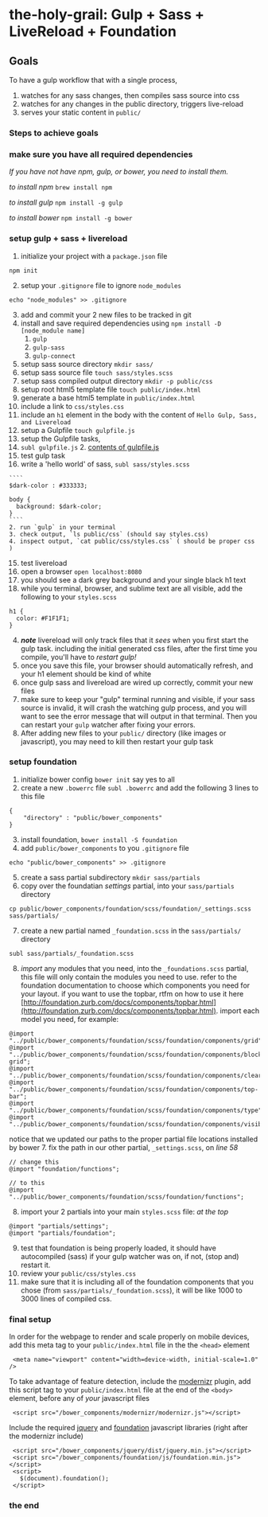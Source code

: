 # the-holy-grail: Gulp + Sass + LiveReload + Foundation

## Goals

To have a gulp workflow that with a single process,

1. watches for any sass changes, then compiles sass source into css
2. watches for any changes in the public directory, triggers live-reload
3. serves your static content in `public/`

### Steps to achieve goals


### make sure you have all required dependencies

_If you have not have npm, gulp, or bower, you need to install them._

_to install npm_
`brew install npm`

_to install gulp_
`npm install -g gulp`

_to install bower_
`npm install -g bower`

### setup gulp + sass + livereload

1. initialize your project with a `package.json` file

  ````
  npm init
  ````
2. setup your `.gitignore` file to ignore `node_modules`

  ````
  echo "node_modules" >> .gitignore
  ````
3. add and commit your 2 new files to be tracked in git
4. install and save required dependencies using `npm install -D [node_module name]`
    1. `gulp`
    2. `gulp-sass`
    3. `gulp-connect`
5. setup sass source directory `mkdir sass/`
6. setup sass source file `touch sass/styles.scss`
7. setup sass compiled output directory `mkdir -p public/css`
8. setup root html5 template file `touch public/index.html`
9. generate a base html5 template in `public/index.html`
10. include a link to `css/styles.css`
11. include an `h1` element in the body with the content of `Hello Gulp, Sass, and Livereload`
12. setup a Gulpfile `touch gulpfile.js`
13. setup the Gulpfile tasks,
  1. `subl gulpfile.js`
    2. [contents of gulpfile.js](http://i.imgur.com/fHy4XRP.png)
14. test gulp task
  1. write a 'hello world' of sass, `subl sass/styles.scss`

    ````
    $dark-color : #333333;

    body {
      background: $dark-color;
    }
    ````
    2. run `gulp` in your terminal
    3. check output, `ls public/css` (should say styles.css)
    4. inspect output, `cat public/css/styles.css` ( should be proper css )
15. test livereload
  1. open a browser `open localhost:8080`
  2. you should see a dark grey background and your single black h1 text
  3. while you terminal, browser, and sublime text are all visible, add the following to your `styles.scss`

  ````
  h1 {
    color: #F1F1F1;
  }
  ````
  4. **_note_** livereload will only track files that it _sees_ when you first start the gulp task. including the initial generated css files, after the first time you compile, you'll have to *restart gulp!*
  5. once you save this file, your browser should automatically refresh, and your h1 element should be kind of white
16. once gulp sass and livereload are wired up correctly, commit your new files
17. make sure to keep your "gulp" terminal running and visible, if your sass source is invalid, it will crash the watching gulp process, and you will want to see the error message that will output in that terminal. Then you can restart your `gulp` watcher after fixing your errors.
18. After adding new files to your `public/` directory (like images or javascript), you may need to kill then restart your gulp task

### setup foundation

1. initialize bower config `bower init`
  say yes to all
2. create a new `.bowerrc` file `subl .bowerrc` and add the following 3 lines to this file

  ````
  {
      "directory" : "public/bower_components"
  }
  ````
3. install foundation, `bower install -S foundation`
4. add `public/bower_components` to you `.gitignore` file

  ````
  echo "public/bower_components" >> .gitignore
  ````
5. create a sass partial subdirectory `mkdir sass/partials`
6. copy over the foundatian *settings* partial, into your `sass/partials` directory

  ````
  cp public/bower_components/foundation/scss/foundation/_settings.scss sass/partials/
  ````
7. create a new partial named `_foundation.scss` in the `sass/partials/` directory

  ````
  subl sass/partials/_foundation.scss
  ````
8. *import* any modules that you need, into the `_foundations.scss` partial, this file will only contain the modules you need to use. refer to the foundation documentation to choose which components you need for your layout. if you want to use the topbar, rtfm on how to use it here [http://foundation.zurb.com/docs/components/topbar.html](http://foundation.zurb.com/docs/components/topbar.html). import each model you need, for example:

  ````
  @import "../public/bower_components/foundation/scss/foundation/components/grid";
  @import "../public/bower_components/foundation/scss/foundation/components/block-grid";
  @import "../public/bower_components/foundation/scss/foundation/components/clearing";
  @import "../public/bower_components/foundation/scss/foundation/components/top-bar";
  @import "../public/bower_components/foundation/scss/foundation/components/type";
  @import "../public/bower_components/foundation/scss/foundation/components/visibility";
  ````
  notice that we updated our paths to the proper partial file locations installed by bower
7. fix the path in our other partial, `_settings.scss`, on *line 58*

  ````
  // change this
  @import "foundation/functions";

  // to this
  @import "../public/bower_components/foundation/scss/foundation/functions";
  ````
8. import your 2 partials into your main `styles.scss` file:
  _at the top_

  ````
  @import "partials/settings";
  @import "partials/foundation";
  ````
9. test that foundation is being properly loaded, it should have autocompiled (sass) if your gulp watcher was on, if not, (stop and) restart it.
  1. review your `public/css/styles.css`
  2. make sure that it is including all of the foundation components that you chose (from `sass/partials/_foundation.scss`), it will be like 1000 to 3000 lines of compiled css.

### final setup

In order for the webpage to render and scale properly on mobile devices, add this meta tag to your `public/index.html` file in the the `<head>` element

````
 <meta name="viewport" content="width=device-width, initial-scale=1.0" />
````

To take advantage of feature detection, include the [modernizr](http://modernizr.com/) plugin,
add this script tag to your `public/index.html` file at the end of the `<body>` element, before any of _your_ javascript files

````
 <script src="/bower_components/modernizr/modernizr.js"></script>
````

Include the required [jquery](http://jquery.com/) and [foundation](http://foundation.zurb.com/) javascript libraries (right after the modernizr include)

````
 <script src="/bower_components/jquery/dist/jquery.min.js"></script>
 <script src="/bower_components/foundation/js/foundation.min.js"></script>
 <script>
   $(document).foundation();
 </script>
````

### the end